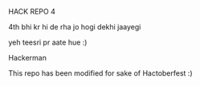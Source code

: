 HACK REPO 4

4th bhi kr hi de rha jo hogi dekhi jaayegi

yeh teesri pr aate hue :)

Hackerman

This repo has been modified for sake of Hactoberfest :)
